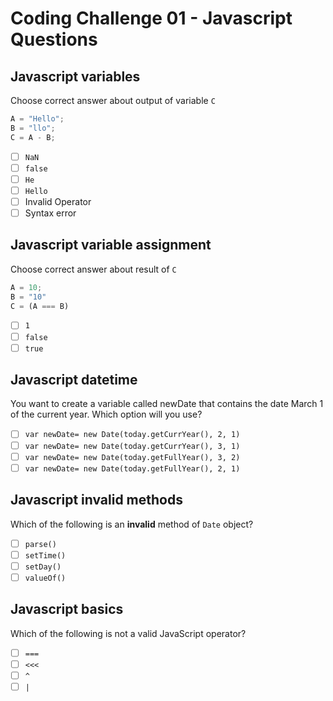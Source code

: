 # Coding Challenge 01 - Javascript Questions

## Javascript variables
Choose correct answer about output of variable `C`
```Javascript
A = "Hello";
B = "llo";
C = A - B;
```

- [ ] `NaN`
- [ ] `false`
- [ ] `He`
- [ ] `Hello`
- [ ] Invalid Operator
- [ ] Syntax error

## Javascript variable assignment
Choose correct answer about result of `C`
```Javascript
A = 10;
B = "10"
C = (A === B)
```

- [ ] `1`
- [ ] `false`
- [ ] `true`

## Javascript datetime
You want to create a variable called newDate that contains the date March 1 of the current year. Which option will you use?

- [ ] `var newDate= new Date(today.getCurrYear(), 2, 1)`
- [ ] `var newDate= new Date(today.getCurrYear(), 3, 1)`
- [ ] `var newDate= new Date(today.getFullYear(), 3, 2)`
- [ ] `var newDate= new Date(today.getFullYear(), 2, 1)`

## Javascript invalid methods
Which of the following is an **invalid** method of `Date` object?

- [ ] `parse()`
- [ ] `setTime()`
- [ ] `setDay()`
- [ ] `valueOf()`

## Javascript basics
Which of the following is not a valid JavaScript operator?

- [ ] `===`
- [ ] `<<<`
- [ ] `^`
- [ ] `|`
